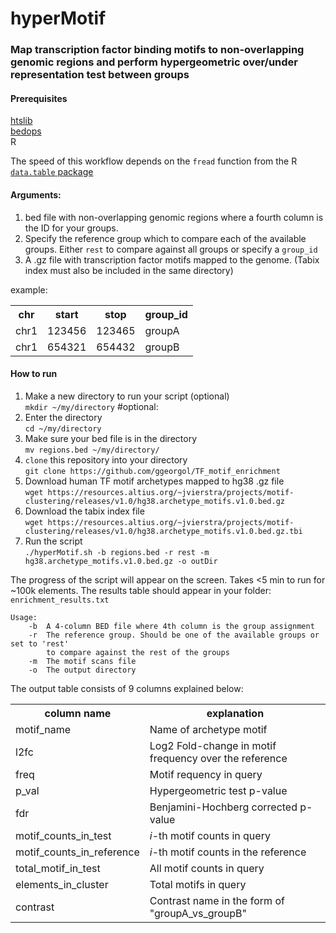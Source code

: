 # hyperMotif

<h3>Map transcription factor binding motifs to non-overlapping genomic regions and perform hypergeometric over/under representation test between groups</h3>

<h4>Prerequisites</h4>

<a href="http://www.htslib.org/download/">htslib</a><br>
<a href="https://bedops.readthedocs.io/en/latest/">bedops</a><br>
R

The speed of this workflow depends on the `fread` function from the R <a href="https://cran.r-project.org/web/packages/data.table/vignettes/datatable-intro.html">`data.table` package</a>
<br>
<h4>Arguments:</h4>

1. bed file with non-overlapping genomic regions where a fourth column is the ID for your groups.
2. Specify the reference group which to compare each of the available groups. Either `rest` to compare against all groups or specify a `group_id`
3. A .gz file with transcription factor motifs mapped to the genome. (Tabix index must also be included in the same directory)

example:

<table>
  <tr>
    <th>chr</th>
    <th>start</th>
    <th>stop</th>
    <th>group_id</th>
  </tr>
  <tr>
    <td>chr1</td>
    <td>123456</td>
    <td>123465</td>
   <td>groupA</td>
  </tr>
  <tr>
    <td>chr1</td>
    <td>654321</td>
    <td>654432</td>
   <td>groupB</td>
  </tr>
</table>

<h4>How to run</h4>

1.    Make a new directory to run your script (optional)<br>`mkdir ~/my/directory` #optional: 
2.    Enter the directory<br>`cd ~/my/directory`
3.    Make sure your bed file is in the directory<br>`mv regions.bed ~/my/directory/`
4.    `clone` this repository into your directory<br>`git clone https://github.com/ggeorgol/TF_motif_enrichment`
5.    Download human TF motif archetypes mapped to hg38 .gz file<br>`wget https://resources.altius.org/~jvierstra/projects/motif-clustering/releases/v1.0/hg38.archetype_motifs.v1.0.bed.gz`
6.    Download the tabix index file<br>`wget https://resources.altius.org/~jvierstra/projects/motif-clustering/releases/v1.0/hg38.archetype_motifs.v1.0.bed.gz.tbi`
7.    Run the script<br>`./hyperMotif.sh -b regions.bed -r rest -m hg38.archetype_motifs.v1.0.bed.gz -o outDir`

The progress of the script will appear on the screen. Takes <5 min to run for ~100k elements. The results table should appear in your folder: `enrichment_results.txt`

```
Usage:
	-b  A 4-column BED file where 4th column is the group assignment
	-r  The reference group. Should be one of the available groups or set to 'rest'
	    to compare against the rest of the groups
	-m  The motif scans file
	-o  The output directory
```

The output table consists of 9 columns explained below:

<table>
  <tr>
    <th>column name</th>
    <th>explanation</th>
  </tr>
   <tr>
    <td>motif_name</td>
    <td>Name of archetype motif</td>
  </tr>
  <tr>
    <td>l2fc</td>
    <td>Log2 Fold-change in motif frequency over the reference</td>
  </tr>
  <tr>
    <td>freq</td>
    <td>Motif requency in query</td>
  </tr>
  <tr>
    <td>p_val</td>
    <td>Hypergeometric test p-value</td>
  </tr>
  <tr>
    <td>fdr</td>
    <td>Benjamini-Hochberg corrected p-value</td>
  </tr>
  <tr>
    <td>motif_counts_in_test</td>
    <td><i>i</i>-th motif counts in query</td>
  </tr>
  <tr>
  <tr>
    <td>motif_counts_in_reference</td>
    <td><i>i</i>-th motif counts in the reference</tb>
  </tr>
  <tr>
    <td>total_motif_in_test</td>
    <td>All motif counts in query</td>
  </tr>
  <tr>
    <td>elements_in_cluster</td>
    <td>Total motifs in query</td>
  </tr>
  <tr>
    <td>contrast</td>
    <td>Contrast name in the form of "groupA_vs_groupB"</td>
  </tr>
